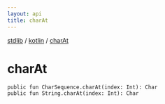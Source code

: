 ```yaml
---
layout: api
title: charAt
---
```

[stdlib](../index.md) / [kotlin](index.md) / [charAt](charAt.md)

# charAt

```
public fun CharSequence.charAt(index: Int): Char
public fun String.charAt(index: Int): Char
```
